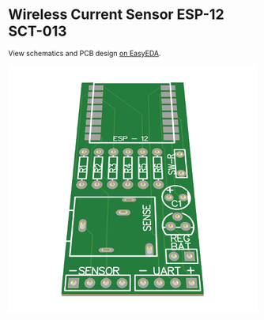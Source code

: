 # Wireless Current Sensor ESP-12 SCT-013

View schematics and PCB design [on EasyEDA](https://easyeda.com/kasparsd/wireless-current-monitor).

![PCB layout](docs/board.png)
